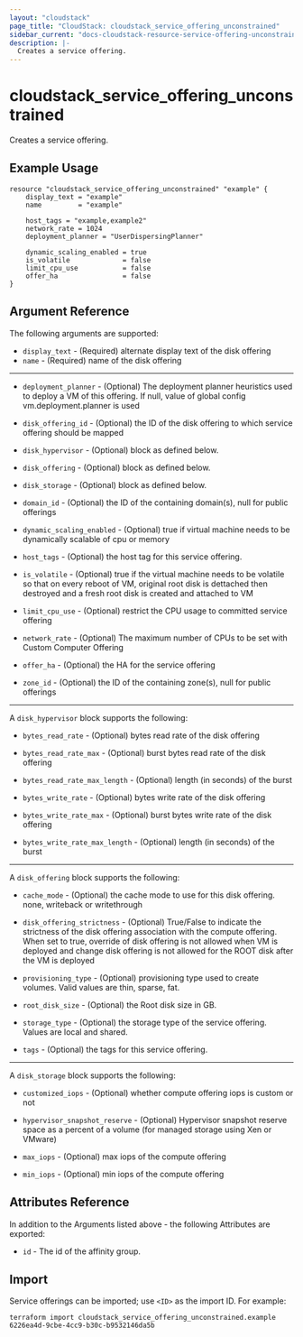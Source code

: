 ```yaml
---
layout: "cloudstack"
page_title: "CloudStack: cloudstack_service_offering_unconstrained"
sidebar_current: "docs-cloudstack-resource-service-offering-unconstrained"
description: |-
  Creates a service offering.
---
```


# cloudstack_service_offering_unconstrained

Creates a service offering.

## Example Usage

```hcl
resource "cloudstack_service_offering_unconstrained" "example" {
	display_text = "example"
	name         = "example"

	host_tags = "example,example2"
	network_rate = 1024
	deployment_planner = "UserDispersingPlanner"
	
	dynamic_scaling_enabled = true
	is_volatile             = false
	limit_cpu_use           = false
	offer_ha                = false
}
```

## Argument Reference

The following arguments are supported:

* `display_text` - (Required) alternate display text of the disk offering
* `name` - (Required) name of the disk offering

---

* `deployment_planner` - (Optional) The deployment planner heuristics used to deploy a VM of this offering. If null, value of global config vm.deployment.planner is used

* `disk_offering_id` - (Optional) the ID of the disk offering to which service offering should be mapped

* `disk_hypervisor` - (Optional) block as defined below.

* `disk_offering` - (Optional) block as defined below.

* `disk_storage` - (Optional) block as defined below.

* `domain_id` - (Optional) the ID of the containing domain(s), null for public offerings

* `dynamic_scaling_enabled` - (Optional) true if virtual machine needs to be dynamically scalable of cpu or memory

* `host_tags` - (Optional) the host tag for this service offering.

* `is_volatile` - (Optional) true if the virtual machine needs to be volatile so that on every reboot of VM, original root disk is dettached then destroyed and a fresh root disk is created and attached to VM

* `limit_cpu_use` - (Optional) restrict the CPU usage to committed service offering

* `network_rate` - (Optional) The maximum number of CPUs to be set with Custom Computer Offering

* `offer_ha` - (Optional) the HA for the service offering

* `zone_id` - (Optional) the ID of the containing zone(s), null for public offerings

---
A `disk_hypervisor` block supports the following:

* `bytes_read_rate` - (Optional) bytes read rate of the disk offering

* `bytes_read_rate_max` - (Optional) burst bytes read rate of the disk offering

* `bytes_read_rate_max_length` - (Optional) length (in seconds) of the burst

* `bytes_write_rate` - (Optional) bytes write rate of the disk offering

* `bytes_write_rate_max` - (Optional) burst bytes write rate of the disk offering

* `bytes_write_rate_max_length` - (Optional) length (in seconds) of the burst

---
A `disk_offering` block supports the following:

* `cache_mode` - (Optional) the cache mode to use for this disk offering. none, writeback or writethrough

* `disk_offering_strictness` - (Optional) True/False to indicate the strictness of the disk offering association with the compute offering. When set to true, override of disk offering is not allowed when VM is deployed and change disk offering is not allowed for the ROOT disk after the VM is deployed

* `provisioning_type` - (Optional) provisioning type used to create volumes. Valid values are thin, sparse, fat.

* `root_disk_size` - (Optional) the Root disk size in GB.

* `storage_type` - (Optional) the storage type of the service offering. Values are local and shared.

* `tags` - (Optional) the tags for this service offering.

---
A `disk_storage` block supports the following:

* `customized_iops` - (Optional) whether compute offering iops is custom or not

* `hypervisor_snapshot_reserve` - (Optional) Hypervisor snapshot reserve space as a percent of a volume (for managed storage using Xen or VMware)

* `max_iops` - (Optional) max iops of the compute offering

* `min_iops` - (Optional) min iops of the compute offering



## Attributes Reference

In addition to the Arguments listed above - the following Attributes are exported:

* `id` - The id of the affinity group.


## Import

Service offerings can be imported; use `<ID>` as the import ID. For
example:

```shell
terraform import cloudstack_service_offering_unconstrained.example 6226ea4d-9cbe-4cc9-b30c-b9532146da5b
```